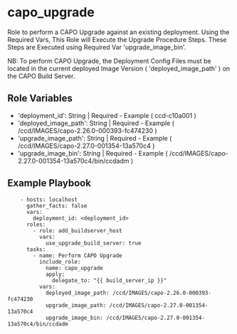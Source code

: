 capo_upgrade
============

Role to perform a CAPO Upgrade against an existing deployment.
Using the Required Vars, This Role will Execute the Upgrade Procedure Steps.
These Steps are Executed using Required Var 'upgrade_image_bin'.

NB: To perform CAPO Upgrade, the Deployment Config Files must be located
    in the current deployed Image Version ( 'deployed_image_path' ) on the CAPO Build Server.

Role Variables
--------------
- 'deployment_id': String | Required - Example ( ccd-c10a001 )
- 'deployed_image_path': String | Required - Example ( /ccd/IMAGES/capo-2.26.0-000393-fc474230 )
- 'upgrade_image_path': String | Required - Example ( /ccd/IMAGES/capo-2.27.0-001354-13a570c4 )
- 'upgrade_image_bin': String | Required - Example ( /ccd/IMAGES/capo-2.27.0-001354-13a570c4/bin/ccdadm )

Example Playbook
----------------
```
    - hosts: localhost
      gather_facts: false
      vars:
        deployment_id: <deployment_id>
      roles:
        - role: add_buildserver_host
          vars:
            use_upgrade_build_server: true
      tasks:
        - name: Perform CAPO Upgrade
          include_role:
            name: capo_upgrade
            apply:
              delegate_to: "{{ build_server_ip }}"
          vars:
            deployed_image_path: /ccd/IMAGES/capo-2.26.0-000393-fc474230
            upgrade_image_path: /ccd/IMAGES/capo-2.27.0-001354-13a570c4
            upgrade_image_bin: /ccd/IMAGES/capo-2.27.0-001354-13a570c4/bin/ccdadm
```